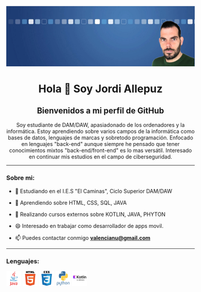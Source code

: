 <div  id="header" align="center">
    <img src="https://github.com/Jordi-Allepuz/Jordi-Allepuz/blob/main/perfilgithub.jpg" title="encabezado" alt="encabezado"/>
    <h1 align="center">Hola &#128075 Soy Jordi Allepuz</h1>
    <h2 align="center">Bienvenidos a mi perfil de GitHub</h2>
    <p align="center" >
        Soy estudiante de DAM/DAW, apasiadonado de los ordenadores y la informática. Estoy aprendiendo sobre varios campos 
        de la informática como bases de datos, lenguajes de marcas y sobretodo programación. 
        Enfocado en lenguajes "back-end" aunque siempre he pensado que tener conocimientos mixtos "back-end/front-end" es lo mas versátil.                           Interesado en continuar mis estudios en el campo de ciberseguridad. 
    </p>
</div>


---
### Sobre mi:
- 🥇 Estudiando en el I.E.S "El Caminas", Ciclo Superior DAM/DAW

- 🌱 Aprendiendo sobre HTML, CSS, SQL, JAVA

- 💪 Realizando cursos externos sobre KOTLIN, JAVA, PHYTON

- 😄 Interesado en trabajar como desarrollador de apps movil. 

- 📫 Puedes contactar conmigo **valencianu@gmail.com** 

---
<div align="left">
    <h3>Lenguajes:</h3>
    <div>
        <img src="https://github.com/devicons/devicon/blob/master/icons/java/java-original-wordmark.svg" title="java" alt="java" width="40" height="40"/>
        <img src="https://github.com/devicons/devicon/blob/master/icons/html5/html5-original-wordmark.svg" title="html5" alt="html5" width="40" height="40"/>
        <img src="https://github.com/devicons/devicon/blob/master/icons/css3/css3-original-wordmark.svg" title="css3" alt="css3" width="40" height="40"/>
        <img src="https://github.com/devicons/devicon/blob/master/icons/python/python-original-wordmark.svg" title="python" alt="python" width="40" height="40"/>
        <img src="https://github.com/devicons/devicon/blob/master/icons/kotlin/kotlin-original-wordmark.svg" title="kotlin" alt="kotlin" width="40" height="40"/>
    </div>
</div>




